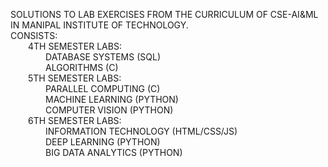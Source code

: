 SOLUTIONS TO LAB EXERCISES FROM THE CURRICULUM OF CSE-AI&ML IN MANIPAL INSTITUTE OF TECHNOLOGY.  
CONSISTS:    
&ensp;&ensp;&ensp;&ensp;4TH SEMESTER LABS:  
&ensp;&ensp;&ensp;&ensp;&ensp;&ensp;&ensp;&ensp;DATABASE SYSTEMS (SQL)  
&ensp;&ensp;&ensp;&ensp;&ensp;&ensp;&ensp;&ensp;ALGORITHMS (C)                                       
&ensp;&ensp;&ensp;&ensp;5TH SEMESTER LABS:  
&ensp;&ensp;&ensp;&ensp;&ensp;&ensp;&ensp;&ensp;PARALLEL COMPUTING (C)  
&ensp;&ensp;&ensp;&ensp;&ensp;&ensp;&ensp;&ensp;MACHINE LEARNING (PYTHON)  
&ensp;&ensp;&ensp;&ensp;&ensp;&ensp;&ensp;&ensp;COMPUTER VISION (PYTHON)<br>
&ensp;&ensp;&ensp;&ensp;6TH SEMESTER LABS:  
&ensp;&ensp;&ensp;&ensp;&ensp;&ensp;&ensp;&ensp;INFORMATION TECHNOLOGY (HTML/CSS/JS)  
&ensp;&ensp;&ensp;&ensp;&ensp;&ensp;&ensp;&ensp;DEEP LEARNING (PYTHON)  
&ensp;&ensp;&ensp;&ensp;&ensp;&ensp;&ensp;&ensp;BIG DATA ANALYTICS (PYTHON) 
